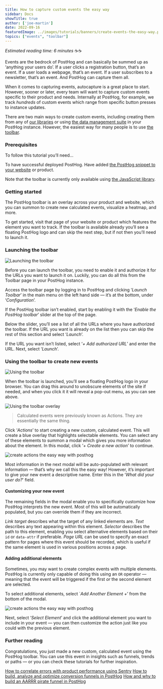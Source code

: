 ```yaml
---
title: How to capture custom events the easy way
sidebar: Docs
showTitle: true
author: ['joe-martin']
date: 2022-09-16
featuredImage: ../images/tutorials/banners/create-events-the-easy-way.png
topics: ["events", "toolbar"]
---
```


_Estimated reading time: 6 minutes_ ☕☕

Events are the bedrock of PostHog and can basically be summed up as ‘anything your users do’. If a user clicks a registration button, that’s an event. If a user loads a webpage, that’s an event. If a user subscribes to a newsletter, that’s an event. And PostHog can capture them all.

When it comes to capturing events, autocapture is a great place to start. However, sooner or later, every team will want to capture custom events specific to their product and needs. Internally at PostHog, for example, we track _hundreds_ of custom events which range from specific button presses to instance updates.

There are two main ways to create custom events, including creating them from any of [our libraries](/docs/integrate/libraries) or using [the data management suite](/manual/data-management) in your PostHog instance. However, the easiest way for many people is to use [the toolbar](/manual/toolbar). 

### Prerequisites
To follow this tutorial you’ll need…

To have successful deployed PostHog. 
Have added [the PostHog snippet to your website](/docs/integrate/client/snippet-installation) or product. 

Note that the toolbar is currently only available using [the JavaScript library](/docs/integrate/client/js). 

### Getting started
The PostHog toolbar is an overlay across your product and website, which you can summon to create new calculated events, visualize a heatmap, and more.

To get started, visit that page of your website or product which features the element you want to track. If the toolbar is available already you’ll see a floating PostHog logo and can skip the next step, but if not then you’ll need to launch it. 

### Launching the toolbar
![Launching the toolbar](../images/tutorials/custom-events-the-easy-way/how-to-create-custom-events-posthog.png)

Before you can launch the toolbar, you need to enable it and authorize it for the URLs you want to launch it on. Luckily, you can do all this from the Toolbar page in your PostHog instance.

Access the toolbar page by logging in to PostHog and clicking ‘_Launch Toolbar_’ in the main menu on the left hand side — it’s at the bottom, under ‘_Configuration_’. 

If the PostHog toolbar isn’t enabled, start by enabling it with the ‘_Enable the PostHog toolbar_’ slider at the top of the page. 

Below the slider, you’ll see a list of all the URLs where you have authorized the toolbar. If the URL you want is already on the list then you can skip the rest of this section and select ‘_Launch_’. 

If the URL you want isn’t listed, select ‘_+ Add authorized URL_’ and enter the URL. Next, select ‘_Launch_’. 

### Using the toolbar to create new events

![Using the toolbar](../images/tutorials/custom-events-the-easy-way/create-events-easy-way-posthog.png)

When the toolbar is launched, you’ll see a floating PostHog logo in your browser. You can drag this around to unobscure elements of the site if needed, and when you click it it will reveal a pop-out menu, as you can see above.

![Using the toolbar overlay](../images/tutorials/toolbar/inspect-toolbar.png)

> Calculated events were previously known as Actions. They are essentially the same thing. 

Click ‘_Actions_’ to start creating a new custom, calculated event. This will create a blue overlay that highlights selectable elements. You can select any of these elements to summon a modal which gives you more information about the element. In this modal, click ‘_+ Create a new action_’ to continue.

![create actions the easy way with posthog](../images/tutorials/toolbar/toolbar-create-action.png)

Most information in the next modal will be auto-populated with relevant information — that’s why we call this the easy way! However, it’s important to give your new event a descriptive name. Enter this in the ‘_What did your user do?_’ field.

#### Customizing your new event
The remaining fields in the modal enable you to specifically customize how PostHog interprets the new event. Most of this will be automatically populated, but you can override them if they are incorrect. 

*Link target* describes what the target of any linked elements are. 
*Text* describes any text appearing within this element. 
*Selector* describes the path to this element, enabling you select alternative elements based on their `id` or `data-attr` if preferable. 
*Page URL* can be used to specify an exact pattern for pages where this event should be recorded, which is useful if the same element is used in various positions across a page.

#### Adding additional elements
Sometimes, you may want to create complex events with multiple elements. PostHog is currently only capable of doing this using an `OR` operator — meaning that the event will be triggered if the first _or_ the second element are selected. 

To select additional elements, select `_Add Another Element +_’ from the bottom of the modal. 

![create actions the easy way with posthog](contents/images/tutorials/custom-events-the-easy-way/multi-element-event-posthog.png)

Next, select ‘_Select Element_’ and click the additional element you want to include in your event — you can then customize the action just like you could with the previous element. 

### Further reading
Congratulations, you just made a new custom, calculated event using the PostHog toolbar. You can use this event in insights such as funnels, trends or paths — or you can check these tutorials for further inspiration. 

[How to correlate errors with product performance using Sentry](https://posthog.com/tutorials/sentry-plugin-tutorial)
[How to build, analyze and optimize conversion funnels in PostHog](/tutorials/funnels)
[How and why to build an AARRR pirate funnel in PostHog](https://posthog.com/blog/aarrr-pirate-funnel)
